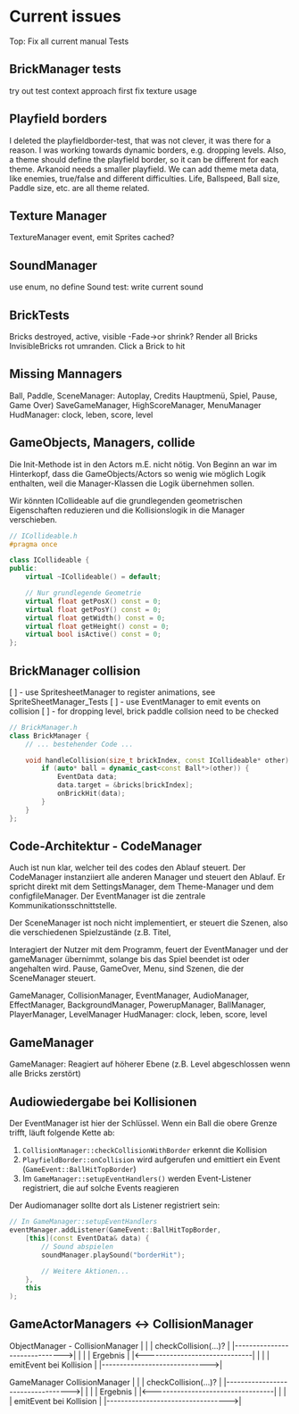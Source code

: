 # Current issues

Top: Fix all current manual Tests

## BrickManager tests

try out test context approach
first fix texture usage

## Playfield borders

I deleted the playfieldborder-test, that was not clever, it was there for a reason.
I was working towards dynamic borders, e.g. dropping levels.
Also, a theme should define the playfield border, so it can be different for each theme.
Arkanoid needs a smaller playfield.
We can add theme meta data, like enemies, true/false and different difficulties.
Life, Ballspeed, Ball size, Paddle size, etc. are all theme related.

## Texture Manager

TextureManager event, emit Sprites cached?

## SoundManager

use enum, no define
Sound test: write current sound

## BrickTests

Bricks destroyed, active, visible -Fade->or shrink?
Render all Bricks
InvisibleBricks rot umranden.
Click a Brick to hit

## Missing Mannagers

Ball,
Paddle,
SceneManager:
Autoplay, Credits Hauptmenü, Spiel, Pause, Game Over)
SaveGameManager,
HighScoreManager,
MenuManager
HudManager: clock, leben, score, level

## GameObjects, Managers, collide

Die Init-Methode ist in den Actors m.E. nicht nötig. Von Beginn an war im Hinterkopf, dass die GameObjects/Actors
so wenig wie möglich Logik enthalten, weil die Manager-Klassen die Logik übernehmen sollen.

Wir könnten ICollideable auf die grundlegenden geometrischen Eigenschaften reduzieren und die Kollisionslogik in die
Manager verschieben.

```c++
// ICollideable.h
#pragma once

class ICollideable {
public:
    virtual ~ICollideable() = default;

    // Nur grundlegende Geometrie
    virtual float getPosX() const = 0;
    virtual float getPosY() const = 0;
    virtual float getWidth() const = 0;
    virtual float getHeight() const = 0;
    virtual bool isActive() const = 0;
};
```

## BrickManager collision

[ ] - use SpritesheetManager to register animations, see SpriteSheetManager_Tests
[ ] - use EventManager to emit events on collision
[ ] - for dropping level, brick paddle collsion need to be checked

```c++
// BrickManager.h
class BrickManager {
    // ... bestehender Code ...

    void handleCollision(size_t brickIndex, const ICollideable* other) {
        if (auto* ball = dynamic_cast<const Ball*>(other)) {
            EventData data;
            data.target = &bricks[brickIndex];
            onBrickHit(data);
        }
    }
};
```

## Code-Architektur - CodeManager

Auch ist nun klar, welcher teil des codes den Ablauf steuert. Der CodeManager instanziiert alle anderen Manager und
steuert den Ablauf. Er spricht direkt mit dem SettingsManager, dem Theme-Manager und dem configfileManager. Der
EventManager ist die zentrale Kommunikationsschnittstelle.

Der SceneManager ist noch nicht implementiert, er steuert die Szenen, also die verschiedenen Spielzustände (z.B. Titel,

Interagiert der Nutzer mit dem Programm, feuert der EventManager und der gameManager übernimmt, solange bis das Spiel
beendet ist oder angehalten wird.
Pause, GameOver, Menu, sind Szenen, die der SceneManager steuert.

GameManager, CollisionManager, EventManager, AudioManager, EffectManager,
BackgroundManager, PowerupManager, BallManager, PlayerManager, LevelManager
HudManager: clock, leben, score, level

## GameManager

GameManager:
Reagiert auf höherer Ebene (z.B. Level abgeschlossen wenn alle Bricks zerstört)

## Audiowiedergabe bei Kollisionen

Der EventManager ist hier der Schlüssel. Wenn ein Ball die obere Grenze trifft, läuft folgende Kette ab:

1. `CollisionManager::checkCollisionWithBorder` erkennt die Kollision
2. `PlayfieldBorder::onCollision` wird aufgerufen und emittiert ein Event (`GameEvent::BallHitTopBorder`)
3. Im `GameManager::setupEventHandlers()` werden Event-Listener registriert, die auf solche Events reagieren

Der Audiomanager sollte dort als Listener registriert sein:

```cpp
// In GameManager::setupEventHandlers
eventManager.addListener(GameEvent::BallHitTopBorder, 
    [this](const EventData& data) {
        // Sound abspielen
        soundManager.playSound("borderHit");
        
        // Weitere Aktionen...
    },
    this
);
```

## GameActorManagers <-> CollisionManager

ObjectManager - CollisionManager
| |
| checkCollision(...)? |
|------------------------------>|
| |
| Ergebnis |
|<------------------------------|
| |
| emitEvent bei Kollision |
|------------------------------>|

GameManager CollisionManager
| |
| checkCollision(...)? |
|---------------------------------->|
| |
| Ergebnis |
|<----------------------------------|
| |
| emitEvent bei Kollision |
|---------------------------------->|
